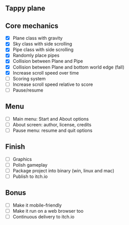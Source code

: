 Tappy plane
---

## Core mechanics

- [x] Plane class with gravity
- [x] Sky class with side scrolling
- [x] Pipe class with side scrolling
- [x] Randomly place pipes
- [x] Collision between Plane and Pipe
- [x] Collision between Plane and bottom world edge (fall)
- [x] Increase scroll speed over time
- [ ] Scoring system
- [ ] Increase scroll speed relative to score
- [ ] Pause/resume

## Menu

- [ ] Main menu: Start and About options
- [ ] About screen: author, license, credits
- [ ] Pause menu: resume and quit options

## Finish

- [ ] Graphics
- [ ] Polish gameplay
- [ ] Package project into binary (win, linux and mac)
- [ ] Publish to itch.io

## Bonus

- [ ] Make it mobile-friendly
- [ ] Make it run on a web browser too
- [ ] Continuous delivery to itch.io
